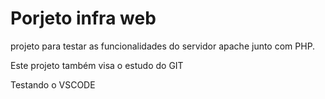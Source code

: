 # Porjeto infra web

projeto para testar as funcionalidades do servidor apache junto com PHP.

Este projeto também visa o estudo do GIT

Testando o VSCODE
